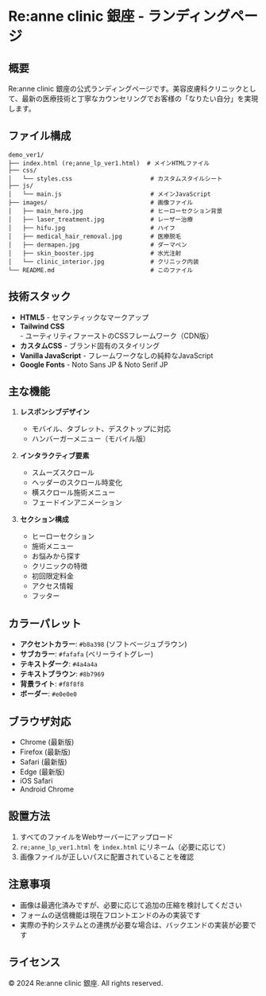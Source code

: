 # Re:anne clinic 銀座 - ランディングページ

## 概要
Re:anne clinic 銀座の公式ランディングページです。美容皮膚科クリニックとして、最新の医療技術と丁寧なカウンセリングでお客様の「なりたい自分」を実現します。

## ファイル構成

```
demo_ver1/
├── index.html (re;anne_lp_ver1.html)  # メインHTMLファイル
├── css/
│   └── styles.css                      # カスタムスタイルシート
├── js/
│   └── main.js                         # メインJavaScript
├── images/                             # 画像ファイル
│   ├── main_hero.jpg                   # ヒーローセクション背景
│   ├── laser_treatment.jpg             # レーザー治療
│   ├── hifu.jpg                        # ハイフ
│   ├── medical_hair_removal.jpg        # 医療脱毛
│   ├── dermapen.jpg                    # ダーマペン
│   ├── skin_booster.jpg                # 水光注射
│   └── clinic_interior.jpg             # クリニック内装
└── README.md                           # このファイル
```

## 技術スタック

- **HTML5** - セマンティックなマークアップ
- **Tailwind CSS** - ユーティリティファーストのCSSフレームワーク（CDN版）
- **カスタムCSS** - ブランド固有のスタイリング
- **Vanilla JavaScript** - フレームワークなしの純粋なJavaScript
- **Google Fonts** - Noto Sans JP & Noto Serif JP

## 主な機能

1. **レスポンシブデザイン**
   - モバイル、タブレット、デスクトップに対応
   - ハンバーガーメニュー（モバイル版）

2. **インタラクティブ要素**
   - スムーズスクロール
   - ヘッダーのスクロール時変化
   - 横スクロール施術メニュー
   - フェードインアニメーション

3. **セクション構成**
   - ヒーローセクション
   - 施術メニュー
   - お悩みから探す
   - クリニックの特徴
   - 初回限定料金
   - アクセス情報
   - フッター

## カラーパレット

- **アクセントカラー**: `#b8a398` (ソフトベージュブラウン)
- **サブカラー**: `#fafafa` (ベリーライトグレー)
- **テキストダーク**: `#4a4a4a`
- **テキストブラウン**: `#8b7969`
- **背景ライト**: `#f8f8f8`
- **ボーダー**: `#e0e0e0`

## ブラウザ対応

- Chrome (最新版)
- Firefox (最新版)
- Safari (最新版)
- Edge (最新版)
- iOS Safari
- Android Chrome

## 設置方法

1. すべてのファイルをWebサーバーにアップロード
2. `re;anne_lp_ver1.html` を `index.html` にリネーム（必要に応じて）
3. 画像ファイルが正しいパスに配置されていることを確認

## 注意事項

- 画像は最適化済みですが、必要に応じて追加の圧縮を検討してください
- フォームの送信機能は現在フロントエンドのみの実装です
- 実際の予約システムとの連携が必要な場合は、バックエンドの実装が必要です

## ライセンス

© 2024 Re:anne clinic 銀座. All rights reserved.